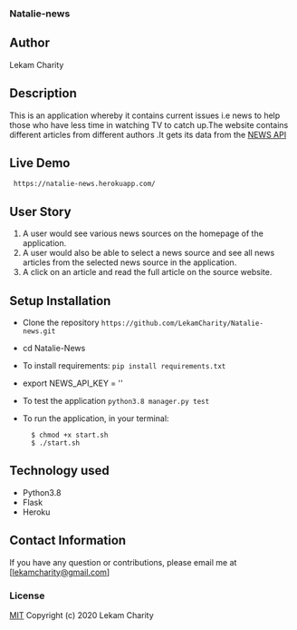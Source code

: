  ### Natalie-news

## Author

Lekam Charity

## Description

This is an application whereby it contains current issues i.e news to help those who have less time in watching TV to catch up.The website contains different articles from different authors .It gets its data from the [NEWS API](https://newsapi.org/)

## Live Demo

``` https://natalie-news.herokuapp.com/```

## User Story

1. A user would see various news sources on the homepage of the application.
2. A user would also be able to select a news source and see all news articles from the selected news source in the application.
4. A click on an article and read the full article on the source website.

## Setup Installation
* Clone the repository
 ```https://github.com/LekamCharity/Natalie-news.git ```

* cd Natalie-News

* To install requirements:
```pip install requirements.txt```

* export NEWS_API_KEY = '<Enter your API key>'

* To test the application
 ```python3.8 manager.py test```

* To run the application, in your terminal:

        $ chmod +x start.sh
        $ ./start.sh

## Technology used

* Python3.8
* Flask
* Heroku

## Contact Information 

If you have any question or contributions, please email me at [lekamcharity@gmail.com]

### License
  [MIT](https://github.com/LekamCharity/Natalie-news/blob/master/License) Copyright (c) 2020 Lekam Charity

